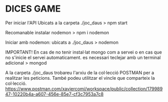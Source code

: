 
# DICES GAME

Per iniciar l'API Ubicats a la carpeta ./joc_daus > npm start 

Recomanable instalar nodemon > npm i nodemon 

Iniciar amb nodemon: ubicats a ./joc_daus > nodemon  

IMPORTANT! En cas de no tenir instal·lat mongo com a servei o en cas que no s'inicie el servei automaticament. 
           es necessari teclejar amb un terminal adicional > mongod
           
A la carpeta ./joc_daus trobareu l'arxiu de la col·lecció POSTMAN per a realitzar les peticions.
També podeu utilitzar el vincle que comparteix la col·lecció.
https://www.postman.com/xaviercomi/workspace/public/collection/17998947-10220b4a-a607-456e-85e7-cf3c7953a7c8




